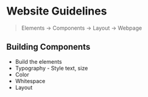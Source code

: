 # Website Guidelines

> Elements -> Components -> Layout -> Webpage

## Building Components
- Build the elements
- Typography - Style text, size
- Color
- Whitespace
- Layout
